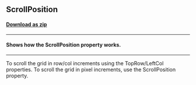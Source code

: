 ## ScrollPosition
#### [Download as zip](https://minhaskamal.github.io/DownGit/#/home?url=https://github.com/GrapeCity/ComponentOne-WinForms-Samples/tree/master/NetFramework\FlexGrid\CS\ScrollPosition)
____
#### Shows how the ScrollPosition property works.
____
To scroll the grid in row/col increments using the TopRow/LeftCol properties. To scroll the grid in pixel increments, use the ScrollPosition property. 